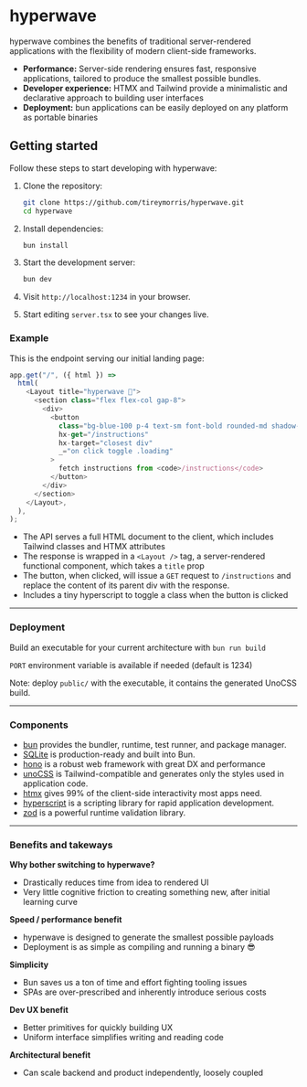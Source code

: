 # hyperwave

hyperwave combines the benefits of traditional server-rendered applications with the flexibility of modern client-side frameworks.

- **Performance:** Server-side rendering ensures fast, responsive applications, tailored to produce the smallest possible bundles.
- **Developer experience:** HTMX and Tailwind provide a minimalistic and declarative approach to building user interfaces
- **Deployment:** bun applications can be easily deployed on any platform as portable binaries

## Getting started

Follow these steps to start developing with hyperwave:

1. Clone the repository:

   ```sh
   git clone https://github.com/tireymorris/hyperwave.git
   cd hyperwave
   ```

2. Install dependencies:

   ```sh
   bun install
   ```

3. Start the development server:

   ```sh
   bun dev
   ```

4. Visit `http://localhost:1234` in your browser.

5. Start editing `server.tsx` to see your changes live.

### Example

This is the endpoint serving our initial landing page:

```typescript
app.get("/", ({ html }) =>
  html(
    <Layout title="hyperwave 🌊">
      <section class="flex flex-col gap-8">
        <div>
          <button
            class="bg-blue-100 p-4 text-sm font-bold rounded-md shadow-sm"
            hx-get="/instructions"
            hx-target="closest div"
            _="on click toggle .loading"
          >
            fetch instructions from <code>/instructions</code>
          </button>
        </div>
      </section>
    </Layout>,
  ),
);
```

- The API serves a full HTML document to the client, which includes Tailwind classes and HTMX attributes
- The response is wrapped in a `<Layout />` tag, a server-rendered functional component, which takes a `title` prop
- The button, when clicked, will issue a `GET` request to `/instructions` and replace the content of its parent div with the response.
- Includes a tiny hyperscript to toggle a class when the button is clicked

---

### Deployment

Build an executable for your current architecture with `bun run build`

`PORT` environment variable is available if needed (default is 1234)

Note: deploy `public/` with the executable, it contains the generated UnoCSS build.

---

### Components

- [bun](https://bun.sh/) provides the bundler, runtime, test runner, and package manager.
- [SQLite](https://bun.sh/docs/api/sqlite) is production-ready and built into Bun.
- [hono](https://hono.dev) is a robust web framework with great DX and performance
- [unoCSS](https://unocss.dev/integrations/cli) is Tailwind-compatible and generates only the styles used in application code.
- [htmx](https://htmx.org/reference/) gives 99% of the client-side interactivity most apps need.
- [hyperscript](http://hyperscript.org) is a scripting library for rapid application development.
- [zod](https://zod.dev/) is a powerful runtime validation library.

---

### Benefits and takeways

**Why bother switching to hyperwave?**

- Drastically reduces time from idea to rendered UI
- Very little cognitive friction to creating something new, after initial learning curve

**Speed / performance benefit**

- hyperwave is designed to generate the smallest possible payloads
- Deployment is as simple as compiling and running a binary 😎

**Simplicity**

- Bun saves us a ton of time and effort fighting tooling issues
- SPAs are over-prescribed and inherently introduce serious costs

**Dev UX benefit**

- Better primitives for quickly building UX
- Uniform interface simplifies writing and reading code

**Architectural benefit**

- Can scale backend and product independently, loosely coupled

